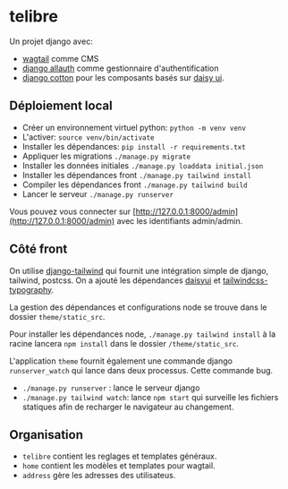 # telibre

Un projet django avec:

- [wagtail](https://wagtail.org/) comme CMS
- [django allauth](https://docs.allauth.org/en/latest/) comme gestionnaire d'authentification
- [django cotton](https://django-cotton.com/) pour les composants basés sur [daisy ui](https://daisyui.com/).


## Déploiement local

- Créer un environnement virtuel python: `python -m venv venv`
- L'activer: `source venv/bin/activate`
- Installer les dépendances: `pip install -r requirements.txt`
- Appliquer les migrations `./manage.py migrate`
- Installer les données initiales `./manage.py loaddata initial.json`
- Installer les dépendances front `./manage.py tailwind install`
- Compiler les dépendances front `./manage.py tailwind build`
- Lancer le serveur `./manage.py runserver`

Vous pouvez vous connecter sur [http://127.0.0.1:8000/admin](http://127.0.0.1:8000/admin) avec les identifiants admin/admin.

## Côté front
On utilise [django-tailwind](https://django-tailwind.readthedocs.io/en/latest/) qui fournit une intégration simple de django, tailwind, postcss. On a ajouté les dépendances [daisyui](https://daisyui.com/) et [tailwindcss-typography](https://tailwindcss-typography.vercel.app/).

La gestion des dépendances et configurations node se trouve dans le dossier `theme/static_src`.

Pour installer les dépendances node, `./manage.py tailwind install` à la racine lancera `npm install` dans le dossier `/theme/static_src`.

L'application `theme` fournit également une commande django `runserver_watch` qui lance dans deux processus. Cette commande bug.
- `./manage.py runserver` : lance le serveur django
- `./manage.py tailwind watch`: lance `npm start` qui surveille les fichiers statiques afin de recharger le navigateur au changement.

## Organisation

- `telibre` contient les reglages et templates généraux.
- `home` contient les modèles et templates pour wagtail.
- `address` gère les adresses des utilisateus.